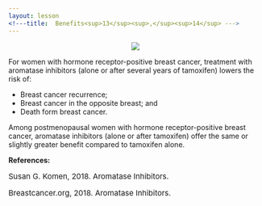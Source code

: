 ```yaml
---
layout: lesson
<!---title:  Benefits<sup>13</sup><sup>,</sup><sup>14</sup> --->
---
```

<p align="center">
<!--img src="https://scnslabutsa.github.io/myhthelperEduContent/Images/AI1.png"/-->
<img src="https://scnslabutsa.github.io/myhthelperEduContent/Images/AAdoctorandpatient.PNG"/>
</p>

For women with hormone receptor-positive breast cancer, treatment with aromatase inhibitors (alone or after several years of tamoxifen) lowers the risk of:

* Breast cancer recurrence;
* Breast cancer in the opposite breast; and
* Death form breast cancer.

Among postmenopausal women with hormone receptor-positive breast cancer, aromatase inhibitors (alone or after tamoxifen) offer the same or slightly greater benefit compared to tamoxifen alone.

**References:**

<span style="font-size:15px;">Susan G. Komen, 2018. Aromatase Inhibitors.</span>

<span style="font-size:15px;">Breastcancer.org, 2018. Aromatase Inhibitors.</span>
